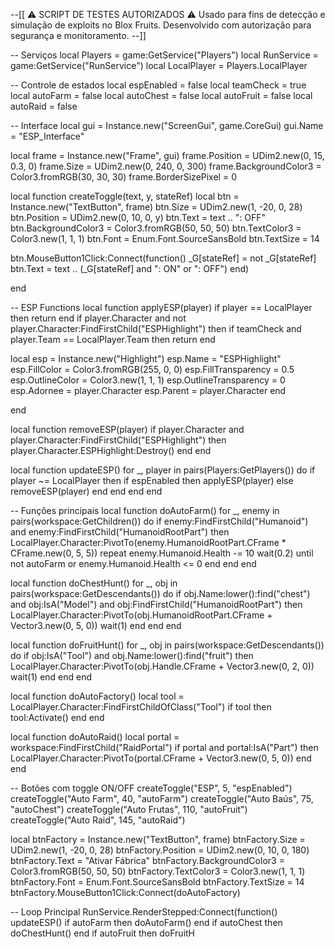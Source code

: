 --[[ ⚠️ SCRIPT DE TESTES AUTORIZADOS ⚠️ Usado para fins de detecção e simulação de exploits no Blox Fruits. Desenvolvido com autorização para segurança e monitoramento. --]]

-- Serviços local Players = game:GetService("Players") local RunService = game:GetService("RunService") local LocalPlayer = Players.LocalPlayer

-- Controle de estados local espEnabled = false local teamCheck = true local autoFarm = false local autoChest = false local autoFruit = false local autoRaid = false

-- Interface local gui = Instance.new("ScreenGui", game.CoreGui) gui.Name = "ESP_Interface"

local frame = Instance.new("Frame", gui) frame.Position = UDim2.new(0, 15, 0.3, 0) frame.Size = UDim2.new(0, 240, 0, 300) frame.BackgroundColor3 = Color3.fromRGB(30, 30, 30) frame.BorderSizePixel = 0

local function createToggle(text, y, stateRef) local btn = Instance.new("TextButton", frame) btn.Size = UDim2.new(1, -20, 0, 28) btn.Position = UDim2.new(0, 10, 0, y) btn.Text = text .. ": OFF" btn.BackgroundColor3 = Color3.fromRGB(50, 50, 50) btn.TextColor3 = Color3.new(1, 1, 1) btn.Font = Enum.Font.SourceSansBold btn.TextSize = 14

btn.MouseButton1Click:Connect(function()
	_G[stateRef] = not _G[stateRef]
	btn.Text = text .. (_G[stateRef] and ": ON" or ": OFF")
end)

end

-- ESP Functions local function applyESP(player) if player == LocalPlayer then return end if player.Character and not player.Character:FindFirstChild("ESPHighlight") then if teamCheck and player.Team == LocalPlayer.Team then return end

local esp = Instance.new("Highlight")
	esp.Name = "ESPHighlight"
	esp.FillColor = Color3.fromRGB(255, 0, 0)
	esp.FillTransparency = 0.5
	esp.OutlineColor = Color3.new(1, 1, 1)
	esp.OutlineTransparency = 0
	esp.Adornee = player.Character
	esp.Parent = player.Character
end

end

local function removeESP(player) if player.Character and player.Character:FindFirstChild("ESPHighlight") then player.Character.ESPHighlight:Destroy() end end

local function updateESP() for _, player in pairs(Players:GetPlayers()) do if player ~= LocalPlayer then if espEnabled then applyESP(player) else removeESP(player) end end end end

-- Funções principais local function doAutoFarm() for _, enemy in pairs(workspace:GetChildren()) do if enemy:FindFirstChild("Humanoid") and enemy:FindFirstChild("HumanoidRootPart") then LocalPlayer.Character:PivotTo(enemy.HumanoidRootPart.CFrame * CFrame.new(0, 5, 5)) repeat enemy.Humanoid.Health -= 10 wait(0.2) until not autoFarm or enemy.Humanoid.Health <= 0 end end end

local function doChestHunt() for _, obj in pairs(workspace:GetDescendants()) do if obj.Name:lower():find("chest") and obj:IsA("Model") and obj:FindFirstChild("HumanoidRootPart") then LocalPlayer.Character:PivotTo(obj.HumanoidRootPart.CFrame + Vector3.new(0, 5, 0)) wait(1) end end end

local function doFruitHunt() for _, obj in pairs(workspace:GetDescendants()) do if obj:IsA("Tool") and obj.Name:lower():find("fruit") then LocalPlayer.Character:PivotTo(obj.Handle.CFrame + Vector3.new(0, 2, 0)) wait(1) end end end

local function doAutoFactory() local tool = LocalPlayer.Character:FindFirstChildOfClass("Tool") if tool then tool:Activate() end end

local function doAutoRaid() local portal = workspace:FindFirstChild("RaidPortal") if portal and portal:IsA("Part") then LocalPlayer.Character:PivotTo(portal.CFrame + Vector3.new(0, 5, 0)) end end

-- Botões com toggle ON/OFF createToggle("ESP", 5, "espEnabled") createToggle("Auto Farm", 40, "autoFarm") createToggle("Auto Baús", 75, "autoChest") createToggle("Auto Frutas", 110, "autoFruit") createToggle("Auto Raid", 145, "autoRaid")

local btnFactory = Instance.new("TextButton", frame) btnFactory.Size = UDim2.new(1, -20, 0, 28) btnFactory.Position = UDim2.new(0, 10, 0, 180) btnFactory.Text = "Ativar Fábrica" btnFactory.BackgroundColor3 = Color3.fromRGB(50, 50, 50) btnFactory.TextColor3 = Color3.new(1, 1, 1) btnFactory.Font = Enum.Font.SourceSansBold btnFactory.TextSize = 14 btnFactory.MouseButton1Click:Connect(doAutoFactory)

-- Loop Principal RunService.RenderStepped:Connect(function() updateESP() if autoFarm then doAutoFarm() end if autoChest then doChestHunt() end if autoFruit then doFruitH

